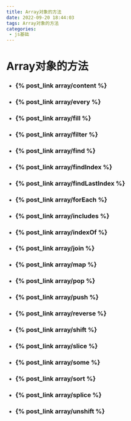 ```yaml
---
title: Array对象的方法
date: 2022-09-20 18:44:03
tags: Array对象的方法
categories:
 - js基础
---
```


# Array对象的方法

- ### {% post_link array/content  %}

- ### {% post_link array/every %}

- ### {% post_link array/fill %}
- ### {% post_link array/filter  %}
- ### {% post_link array/find  %}
- ### {% post_link array/findIndex  %}
- ### {% post_link array/findLastIndex  %}
- ### {% post_link array/forEach  %}
- ### {% post_link array/includes  %}
- ### {% post_link array/indexOf  %}
- ### {% post_link array/join  %}
- ### {% post_link array/map  %}
- ### {% post_link array/pop  %}
- ### {% post_link array/push  %}
- ### {% post_link array/reverse  %}
- ### {% post_link array/shift  %}
- ### {% post_link array/slice  %}
- ### {% post_link array/some  %}
- ### {% post_link array/sort  %}
- ### {% post_link array/splice  %}
- ### {% post_link array/unshift  %}
